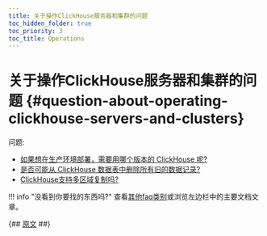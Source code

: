 ```yaml
---
title: 关于操作ClickHouse服务器和集群的问题
toc_hidden_folder: true
toc_priority: 3
toc_title: Operations
---
```


# 关于操作ClickHouse服务器和集群的问题 {#question-about-operating-clickhouse-servers-and-clusters}

问题:

-   [如果想在生产环境部署，需要用哪个版本的 ClickHouse 呢?](../../faq/operations/production.md)
-   [是否可能从 ClickHouse 数据表中删除所有旧的数据记录?](../../faq/operations/delete-old-data.md)
-   [ClickHouse支持多区域复制吗?](../../faq/operations/multi-region-replication.md)
    

!!! info "没看到你要找的东西吗?"
    查看[其他faq类别](../../faq/index.md)或浏览左边栏中的主要文档文章。

{## [原文](https://clickhouse.com/docs/en/faq/production/) ##}
